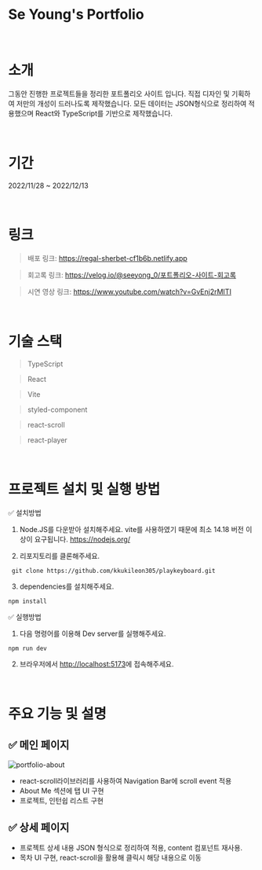 # Se Young's Portfolio

<br/>

# 소개

그동안 진행한 프로젝트들을 정리한 포트폴리오 사이트 입니다.
직접 디자인 및 기획하여 저만의 개성이 드러나도록 제작했습니다.
모든 데이터는 JSON형식으로 정리하여 적용했으며 React와 TypeScript를 기반으로 제작했습니다.

<br/>

# 기간

2022/11/28 ~ 2022/12/13

<br/>

# 링크

> 배포 링크: https://regal-sherbet-cf1b6b.netlify.app

> 회고록 링크: https://velog.io/@seeyong_0/포트폴리오-사이트-회고록

> 시연 영상 링크: https://www.youtube.com/watch?v=GvEnj2rMITI

<br/>

# 기술 스택

> TypeScript

> React

> Vite

> styled-component

> react-scroll

> react-player

<br/>

# 프로젝트 설치 및 실행 방법

✅ 설치방법

1. Node.JS를 다운받아 설치해주세요. vite를 사용하였기 때문에 최소 14.18 버전 이상이 요구됩니다. https://nodejs.org/

2. 리포지토리를 클론해주세요.

```
 git clone https://github.com/kkukileon305/playkeyboard.git
```

3. dependencies를 설치해주세요.

```
npm install
```

✅ 실행방법

1. 다음 명령어를 이용해 Dev server를 실행해주세요.

```
npm run dev
```

2. 브라우저에서 <http://localhost:5173>에 접속해주세요.

<br/>

# 주요 기능 및 설명

## ✅ 메인 페이지

![portfolio-about](https://user-images.githubusercontent.com/108709932/208818003-30e47bef-6e21-4293-bac6-6f13e5d8cfd6.gif)

- react-scroll라이브러리를 사용하여 Navigation Bar에 scroll event 적용
- About Me 섹션에 탭 UI 구현
- 프로젝트, 인턴쉽 리스트 구현

## ✅ 상세 페이지

- 프로젝트 상세 내용 JSON 형식으로 정리하여 적용, content 컴포넌트 재사용.
- 목차 UI 구현, react-scroll을 활용해 클릭시 해당 내용으로 이동
